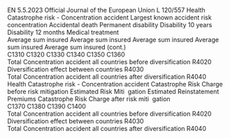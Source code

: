 EN  5.5.2023 Official Journal of the European Union L 120/557
 Health Catastrophe risk - Concentration 
accident  Largest known 
accident risk 
concentration  Accidental death  Permanent 
disability  Disability 10 years  Disability 12 
months  Medical treatment  
Average sum 
insured  Average sum 
insured  Average sum 
insured  Average sum 
insured  Average sum 
insured  (cont.)  
C1310  C1320  C1330  C1340  C1350  C1360  
Total Concentration accident all 
countries before diversification  R4020  
Diversification effect between countries  R4030  
Total Concentration accident all 
countries after diversification  R4040  
Health Catastrophe risk - Concentration accident  Catastrophe Risk 
Charge before risk 
mitigation  Estimated Risk Miti ­
gation  Estimated 
Reinstatement 
Premiums  Catastrophe Risk 
Charge after risk miti ­
gation  
C1370  C1380  C1390  C1400  
Total Concentration accident all countries before diversification  R4020  
Diversification effect between countries  R4030  
Total Concentration accident all countries after diversification  R4040